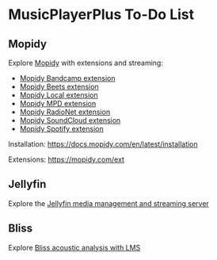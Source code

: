 # MusicPlayerPlus To-Do List

## Mopidy

Explore [Mopidy](https://mopidy.com) with extensions and streaming:

- [Mopidy Bandcamp extension](https://mopidy.com/ext/bandcamp)
- [Mopidy Beets extension](https://mopidy.com/ext/beets)
- [Mopidy Local extension](https://mopidy.com/ext/local)
- [Mopidy MPD extension](https://mopidy.com/ext/mpd)
- [Mopidy RadioNet extension](https://mopidy.com/ext/radionet)
- [Mopidy SoundCloud extension](https://mopidy.com/ext/soundcloud)
- [Mopidy Spotify extension](https://mopidy.com/ext/spotify)

Installation: https://docs.mopidy.com/en/latest/installation

Extensions: https://mopidy.com/ext

## Jellyfin

Explore the
[Jellyfin media management and streaming server](https://jellyfin.org)

## Bliss

Explore
[Bliss acoustic analysis with LMS](https://github.com/CDrummond/bliss-analyser)
